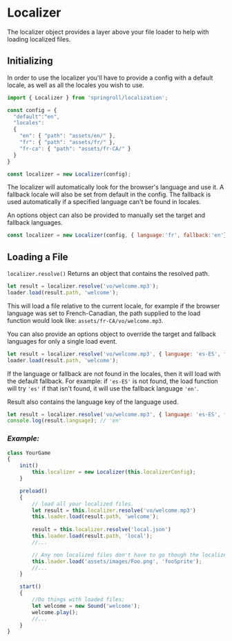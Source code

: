 # Localizer
The localizer object provides a layer above your file loader to help with loading localized files. 

## Initializing
In order to use the localizer you'll have to provide a config with a default locale,
as well as all the locales you wish to use.
```javascript
import { Localizer } from 'springroll/localization';

const config = {
  "default":"en",
  "locales":
  {
    "en": { "path": "assets/en/" }, 
    "fr": { "path": "assets/fr/" },
    "fr-ca": { "path": "assets/fr-CA/" }
  }
}

const localizer = new Localizer(config);
```

The localizer will automatically look for the browser's language and use it. A fallback locale will also be set from default in the config. The fallback is used automatically if a specified language can't be found in locales.

An options object can also be provided to manually set the target and fallback languages.
```javascript
const localizer = new Localizer(config, { language:'fr', fallback:'en'});
```

## Loading a File

`localizer.resolve()` Returns an object that contains the resolved path.

```javascript
let result = localizer.resolve('vo/welcome.mp3');
loader.load(result.path, 'welcome');
```

This will load a file relative to the current locale, for example if the browser language was set to French-Canadian, the path supplied to the load function would look like: `assets/fr-CA/vo/welcome.mp3`.

You can also provide an options object to override the target and fallback languages for only a single load event.

```javascript
let result = localizer.resolve('vo/welcome.mp3', { language: 'es-ES', fallback: 'en' });
loader.load(result.path, 'welcome');
```

If the language or fallback are not found in the locales, then it will load with the default fallback. For example: if `'es-ES'` is not found, the load function will try `'es'` if that isn't found, it will use the fallback language `'en'`.

Result also contains the language key of the language used.

```javascript
let result = localizer.resolve('vo/welcome.mp3', { language: 'es-ES', fallback: 'en' })
console.log(result.language); // 'en'
```

### _Example:_
```javascript
class YourGame
{
	init()
		this.localizer = new Localizer(this.localizerConfig);
	}

	preload()
	{
		// load all your localized files.
		let result = this.localizer.resolve('vo/welcome.mp3')		
		this.loader.load(result.path, 'welcome');
		
		result = this.localizer.resolve('local.json')
		this.loader.load(result.path, 'local');
		//...

		// Any non localized files don't have to go though the localizer.
		this.loader.load('assets/images/Foo.png', 'fooSprite');
		//...
	}

	start()
	{
		//Do things with loaded files;
		let welcome = new Sound('welcome');
		welcome.play();
		//...
	}
}
```